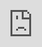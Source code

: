 ```yaml
---
layout: post
date:   2023-04-28
image: "/conflict_urbanism_sp2023/images/Those Who Live and Travel in the Dark Images/cover image-01.jpg"
title:  "Those Who Live and Travel in the Dark"
author: "Kelly Shining Hong, Candice Siyun Ji, Alan Ren, Wei Xiao"
---
```


#### INTRODUCTION  

Previous studies have commonly correlated night light as a proxy of population density and economic activity indicators (Liu et al., 2021, Elvidge et al., 2007, Elvidge et al., 2012, Zhao et al., 2019). However, relying on nighttime satellite imagery to analyze human activities can overlook areas that are populated but lack infrastructure. Our project seeks to counter this approach by examining the "dark" spots on the nighttime light map and identifying anomalies in population distribution. Specifically, we will compare nighttime light satellite imagery with building footprint datasets, informal mobility network datasets, and census grid counts produced by governments and researchers worldwide. This comparison will enable us to reveal global patterns and stories of places with people but a lack of infrastructural lights at night, with a focus on cities in Africa.


**Nighttime Light Satellite Imagery**

![Nighttime Light Satellite Imagery](/conflict_urbanism_sp2023/images/Those Who Live and Travel in the Dark Images/Nighttime Data_Recolored.PNG)

Remote sensing of nighttime light emissions offers a unique perspective for investigations into human behaviors.


**Dominant Narrative of Night-time Light Satellite Imagery**

Previous studies have commonly correlated night light as a proxy of population density and economic activity indicators.

- “(N)ightlight intensities as a proxy of **economic activity** degrees to estimate **county-level GDP**” -Liu et al., 2021
- “Remotely-sensed anthropogenic lighting signals and their spatial variations at night provide us with an efficient proxy **measure of the demographic** and **economic related activities** during urbanization and regional development” -Zhao et al., 2019
- “This data can reveal **local context** and quantify **relative economic performance** - especially in places where official information is unavailable, unreliable, or out-of-date.” -Foster and Lechler 2022
- “Multi-spectral low-light imaging data would be … potentially a stronger predictor of variables such as ambient **population density** and **economic activity**.” -Elvidge et al., 2007


**Countering the Dominant Narrative by Layering Datasets**

![Methodology diagram](/conflict_urbanism_sp2023/images/Those Who Live and Travel in the Dark Images/Methodology_Diagram.PNG)

This project layers sources of datasets other than the Night-time Lights to tell a new story of the lives behind the night-time infrastructure. 

*Layer 1: Night-time Light Satellite Imagery* as mentioned above

*Layer 2: Gridded Population Density*
![World Population](/conflict_urbanism_sp2023/images/Those Who Live and Travel in the Dark Images/WorldPopulation.PNG)

*Layer 3: Informal Bus Transit System*
![Informal bus routes](/conflict_urbanism_sp2023/images/Those Who Live and Travel in the Dark Images/Digital Matatus.PNG)

*Layer 4: Building Footprints*
![Building Footprint](/conflict_urbanism_sp2023/images/Those Who Live and Travel in the Dark Images/Building Footprint.PNG)

**Areas of Focus**
![continent map](/conflict_urbanism_sp2023/images/Those Who Live and Travel in the Dark Images/Continent Map-01.png)



#### Methodology  

![methodology chart overview](/conflict_urbanism_sp2023/images/Those Who Live and Travel in the Dark Images/Methodology_Overview.PNG)

As mentioned earlier in the first section, four main datasets, with the addition of city/town administrative boundaries used to locate the study area, are utilized in this study. The datasets that require image processing are night-time light and gridded population data, which come as in tif format with geo-referencing system. For the nighttime light data, we utilized the threshold of 13 digital number as the indicator of urban zone, as suggested by Columbia Climate School. For the gridded population, a threshold of 300 people per square kilometer is taken as the indicator of urban cluster, following the suggestions by European Union. For urban clusters that are identified, a further classification system was applied to all studied cities to visualize population density, which will be shown later in the mapping. The rest of the datasets in general requires less pre-processing, as shown in this diagram. The purpose of this diagram is to also show that with datasets available, this study can be re-produced for any cities across the globe as an universal methodology.


**Nairobi Demo: Image Processing**
![image processing nairobi demo](/conflict_urbanism_sp2023/images/Those Who Live and Travel in the Dark Images/Methodology 1.gif)
Here is a quick demo of Nairobi showing how nighttime light data, comes in as a raster image, were reclassified based on the threshold and vectorized through QGIS to generate urban zone footprint shapefile. Similar actions is applied to the gridded population data, with an additional step of clipping which enabled the dataset to remain in raster format while maintaining its cell values for density mapping.


**Nairobi Demo: Layering Datasets**
![layering Datasets nairobi demo](/conflict_urbanism_sp2023/images/Those Who Live and Travel in the Dark Images/Methodology 2.gif)
After all datasets are pre-processed into the ideal format, they can be layered together in helping us identify the area where human habitation is presented but lacking infrastructure light, while informal bus routes reach those areas, indicating human and potential capital flows. As shown here, areas in nairobi such as misiri village and kiserian fulfill the conditions mentioned earlier. 



#### Case Study Site Selection Results  






Write **words in bold** like this.  

Italics are *similar* and are formatted like this.  

To make a paragraph break you need to add two spaces at the end of your line before going to the next line.  

See this is now a new paragraph.  

Lists are easy:
1. they can be ordered
1. like this
1. notice that the numbers are automatically ordered
  1. use two spaces in front to indent

Or they can just be bullet points:
- like this
* or like this
  - use two spaces
  - to have nested lists

Use Author-Date parenthetical citations following Chicago Manual of Style conventions throughout your document, and add a works cited at the bottom of your post. See Author-Date quick guide [here](https://www-chicagomanualofstyle-org.ezproxy.cul.columbia.edu/tools_citationguide/citation-guide-2.html) for citation conventions.  

To include hyperlinks format them like this [text of link](http://c4sr.columbia.edu/).  

To embed images first ensure that the file is at least 740px wide. Then place the image file in a folder named for your group in the images folder. Then link to that image using the format here, but replace the file path with the name of your group's folder and appropriate image file name:  

![description of image](/template_site/images/sample_image.png)

If you want to include html files (i.e. an interactive map) host these via your personal github page, and then you can embed them in your document with a iframe. The format looks like this:  

<div class="iframe-column"><iframe src="https://player.vimeo.com/video/290575503?title=0&byline=0&portrait=0" style="position:absolute;top:0;left:0;width:100%;height:100%;" frameborder="0"></iframe></div>  


All you need to do to use one is replace the url that is between the two " ". Here is an iframe of mapbox tiles:  

<div class="iframe-column"><iframe src="https://api.mapbox.com/styles/v1/mapbox/satellite-v9.html?title=true&access_token=pk.eyJ1IjoibWFwYm94IiwiYSI6ImNpejY4NDg1bDA1cjYzM280NHJ5NzlvNDMifQ.d6e-nNyBDtmQCVwVNivz7A#2/0/0" style="position:absolute;top:0;left:0;width:100%;height:100%;" frameborder="0"></iframe></div>